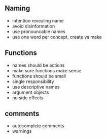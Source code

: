 ## Naming
 - intention revealing name
 - avoid disinformation
 - use pronouncable names
 - use one word per concept, create vs make
## Functions
 - names should be actions
 - make sure functions make sense
 - functions should be small
 - single responsibility
 - use descriptive names
 - argument objects
 - no side effects
## comments
 - autocomplete comments
 - warnings